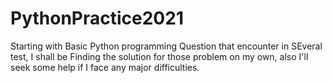 # PythonPractice2021
Starting with Basic Python programming Question that encounter in SEveral test, I shall be Finding the solution for those problem on my own, also I'll seek some help if I face any major difficulties. 

